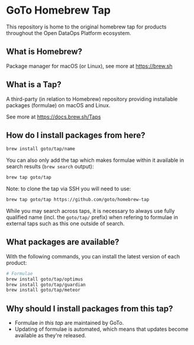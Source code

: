 # GoTo Homebrew Tap

This repository is home to the original homebrew tap for products throughout the Open DataOps Platform ecosystem.

## What is Homebrew?

Package manager for macOS (or Linux), see more at https://brew.sh

## What is a Tap?

A third-party (in relation to Homebrew) repository providing installable
packages (formulae) on macOS and Linux.

See more at https://docs.brew.sh/Taps

## How do I install packages from here?

```sh
brew install goto/tap/name
```

You can also only add the tap which makes formulae within it
available in search results (`brew search` output):

```sh
brew tap goto/tap
```

Note: to clone the tap via SSH you will need to use:

```sh
brew tap goto/tap https://github.com/goto/homebrew-tap
```

While you may search across taps, it is necessary to always use
fully qualified name (incl. the `goto/tap/` prefix)
when refering to formulae in external taps such as this one
outside of search.

## What packages are available?

With the following commands, you can install the latest version of each product:
```sh
# Formulae
brew install goto/tap/optimus
brew install goto/tap/guardian
brew install goto/tap/meteor
```

## Why should I install packages from this tap?

- Formulae _in this tap_ are maintained by GoTo.
- Updating of formulae is automated, which means that updates become available as they're released.
